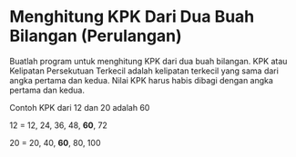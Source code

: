 # Menghitung KPK Dari Dua Buah Bilangan (Perulangan)

Buatlah program untuk menghitung KPK dari dua buah bilangan. KPK atau Kelipatan Persekutuan Terkecil adalah kelipatan terkecil yang sama dari angka pertama dan kedua. Nilai KPK harus habis dibagi dengan angka pertama dan kedua.

Contoh KPK dari 12 dan 20 adalah 60

12 = 12, 24, 36, 48, **60**, 72

20 = 20, 40, **60**, 80, 100
